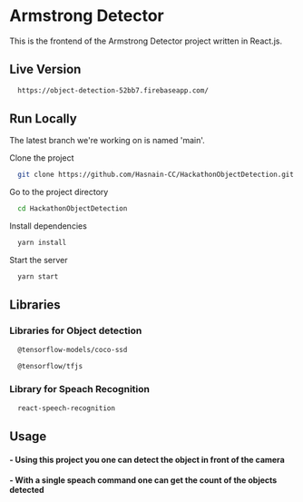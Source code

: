 
# Armstrong Detector

This is the frontend of the Armstrong Detector project written in React.js.

## Live Version

```bash
  https://object-detection-52bb7.firebaseapp.com/
```


## Run Locally

The latest branch we're working on is named 'main'.

Clone the project

```bash
  git clone https://github.com/Hasnain-CC/HackathonObjectDetection.git
```

Go to the project directory

```bash
  cd HackathonObjectDetection
```

Install dependencies

```bash
  yarn install
```

Start the server

```bash
  yarn start
```

## Libraries

### Libraries for Object detection 

```bash
  @tensorflow-models/coco-ssd
```
```bash
  @tensorflow/tfjs
``` 
### Library for Speach Recognition

```bash
  react-speech-recognition
```

## Usage

#### - Using this project you one can detect the object in front of the camera
#### - With a single speach command one can get the count of the objects detected